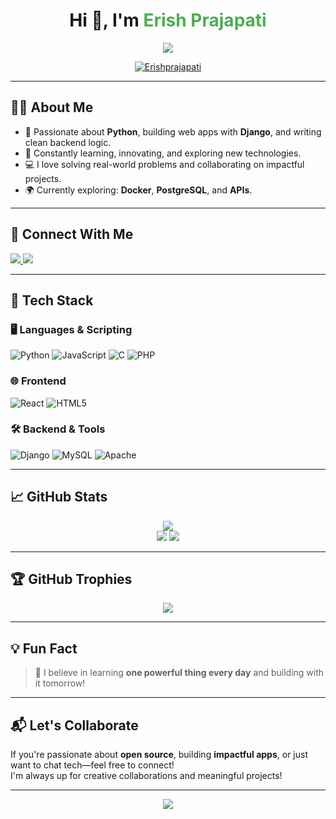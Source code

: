 <h1 align="center">Hi 👋, I'm <span style="color:#4CAF50;">Erish Prajapati</span></h1>

<p align="center">
  <img src="https://readme-typing-svg.herokuapp.com/?lines=Python%20Developer%20%F0%9F%90%8D;Backend%20Engineer%20with%20Django%20%F0%9F%94%A5;Tech%20Lover%20and%20Problem%20Solver&center=true&width=500&height=45&color=58A6FF&vCenter=true&pause=1000&size=22" />
</p>

<p align="center">
  <a href="https://github.com/Erishprajapati"><img src="https://komarev.com/ghpvc/?username=Erishprajapati&label=Profile%20views&color=0e75b6&style=flat" alt="Erishprajapati" /></a>
</p>

---

## 🧑‍💻 About Me

- 🚀 Passionate about **Python**, building web apps with **Django**, and writing clean backend logic.  
- 🧠 Constantly learning, innovating, and exploring new technologies.
- 💻 I love solving real-world problems and collaborating on impactful projects.
- 🌍 Currently exploring: **Docker**, **PostgreSQL**, and **APIs**.

---

## 🔗 Connect With Me  
<p align="left">
  <a href="https://www.linkedin.com/in/eris-prajapati-a744ba259/" target="_blank">
    <img src="https://img.shields.io/badge/LinkedIn-%230077B5.svg?style=for-the-badge&logo=linkedin&logoColor=white" />
  </a>
  <a href="https://github.com/Erishprajapati" target="_blank">
    <img src="https://img.shields.io/badge/GitHub-%2312100E.svg?style=for-the-badge&logo=github&logoColor=white" />
  </a>
</p>

---

## 🧰 Tech Stack

### 🖥️ Languages & Scripting
![Python](https://img.shields.io/badge/Python-%233776AB.svg?style=for-the-badge&logo=python&logoColor=yellow)
![JavaScript](https://img.shields.io/badge/JavaScript-%23F7DF1E.svg?style=for-the-badge&logo=javascript&logoColor=black)
![C](https://img.shields.io/badge/C-%2300599C.svg?style=for-the-badge&logo=c&logoColor=white)
![PHP](https://img.shields.io/badge/PHP-%23777BB4.svg?style=for-the-badge&logo=php&logoColor=white)

### 🌐 Frontend
![React](https://img.shields.io/badge/React-%2361DAFB.svg?style=for-the-badge&logo=react&logoColor=black)
![HTML5](https://img.shields.io/badge/HTML5-%23E34F26.svg?style=for-the-badge&logo=html5&logoColor=white)

### 🛠 Backend & Tools
![Django](https://img.shields.io/badge/Django-%23092E20.svg?style=for-the-badge&logo=django&logoColor=white)
![MySQL](https://img.shields.io/badge/MySQL-%234479A1.svg?style=for-the-badge&logo=mysql&logoColor=white)
![Apache](https://img.shields.io/badge/Apache-%23D42029.svg?style=for-the-badge&logo=apache&logoColor=white)

---

## 📈 GitHub Stats

<p align="center">
  <img src="https://github-readme-streak-stats.herokuapp.com/?user=Erishprajapati&theme=vue&hide_border=true" />
  <br />
  <img src="https://github-readme-stats.vercel.app/api?username=Erishprajapati&show_icons=true&hide=issues&theme=vue&hide_border=true" />
  <img src="https://github-readme-stats.vercel.app/api/top-langs/?username=Erishprajapati&layout=compact&theme=vue&hide_border=true" />
</p>

---

## 🏆 GitHub Trophies

<p align="center">
  <img src="https://github-profile-trophy.vercel.app/?username=Erishprajapati&theme=algolia&no-frame=true&row=1&column=6" />
</p>

---

## 💡 Fun Fact
> 🌱 I believe in learning **one powerful thing every day** and building with it tomorrow!

---

## 📬 Let's Collaborate
If you're passionate about **open source**, building **impactful apps**, or just want to chat tech—feel free to connect!  
I'm always up for creative collaborations and meaningful projects!

---

<p align="center">
  <img src="https://quotes-github-readme.vercel.app/api?type=horizontal&theme=vue-dark" />
</p>

